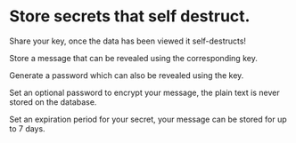 # Store secrets that self destruct.

Share your key, once the data has been viewed it self-destructs!

Store a message that can be revealed using the corresponding key.

Generate a password which can also be revealed using the key.

Set an optional password to encrypt your message, the plain text is never stored on the database.

Set an expiration period for your secret, your message can be stored for up to 7 days.

